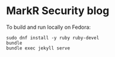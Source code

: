 # MarkR Security blog

To build and run locally on Fedora:

```
sudo dnf install -y ruby ruby-devel
bundle
bundle exec jekyll serve
```
